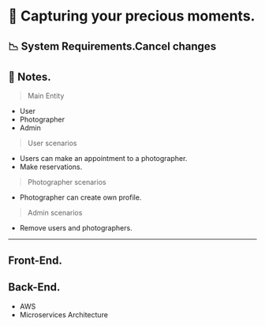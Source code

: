 # 📸 Capturing your precious moments.

## 📉 System Requirements.Cancel changes

## 📝 Notes.
> Main Entity
 - User
 - Photographer
 - Admin

> User scenarios
 - Users can make an appointment to a photographer.
 - Make reservations.

> Photographer scenarios
 - Photographer can create own profile.

> Admin scenarios
 - Remove users and photographers.
----

## Front-End.



## Back-End.
 - AWS
 - Microservices Architecture




